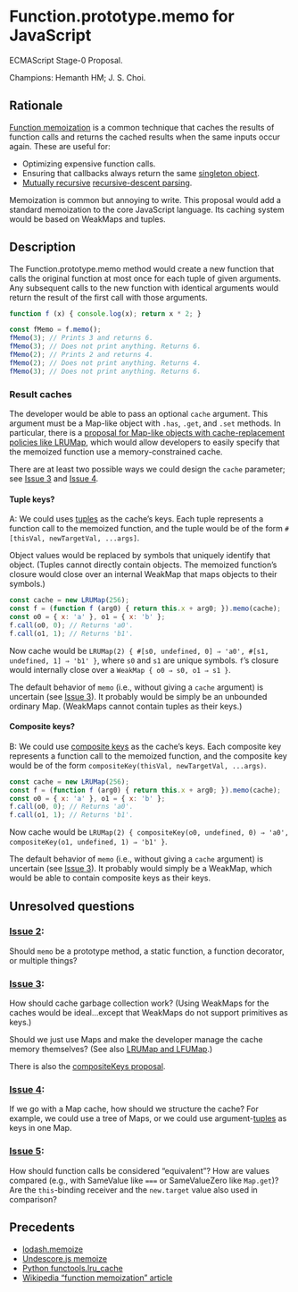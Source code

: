 # Function.prototype.memo for JavaScript
ECMAScript Stage-0 Proposal.

Champions: Hemanth HM; J. S. Choi.

## Rationale
[Function memoization][] is a common technique that caches the results of
function calls and returns the cached results when the same inputs occur again.
These are useful for:

* Optimizing expensive function calls.
* Ensuring that callbacks always return the same [singleton object][].
* [Mutually recursive][] [recursive-descent parsing][].

[function memoization]: https://en.wikipedia.org/wiki/Memoization
[singleton object]: https://en.wikipedia.org/wiki/Singleton_pattern
[mutually recursive]: https://en.wikipedia.org/wiki/Mutual_recursion
[recursive-descent parsing]: https://en.wikipedia.org/wiki/Recursive_descent_parser

Memoization is common but annoying to write. This proposal would add a standard
memoization to the core JavaScript language. Its caching system would be based on WeakMaps and tuples.

## Description
The Function.prototype.memo method would create a new function that calls the
original function at most once for each tuple of given arguments. Any
subsequent calls to the new function with identical arguments would return the
result of the first call with those arguments.

```js
function f (x) { console.log(x); return x * 2; }

const fMemo = f.memo();
fMemo(3); // Prints 3 and returns 6.
fMemo(3); // Does not print anything. Returns 6.
fMemo(2); // Prints 2 and returns 4.
fMemo(2); // Does not print anything. Returns 4.
fMemo(3); // Does not print anything. Returns 6.
```

### Result caches
The developer would be able to pass an optional `cache` argument. This argument
must be a Map-like object with `.has`, `.get`, and `.set` methods. In
particular, there is a [proposal for Map-like objects with cache-replacement
policies like LRUMap][proposal-policy-map-set], which would allow developers to
easily specify that the memoized function use a memory-constrained cache.

[proposal-policy-map-set]: https://github.com/js-choi/proposal-policy-map-set

There are at least two possible ways we could design the `cache` parameter; see
[Issue 3][] and [Issue 4][].

#### Tuple keys?
A: We could uses [tuples][] as the cache’s keys. Each tuple represents a
function call to the memoized function, and the tuple would be of the form `#[thisVal, newTargetVal, ...args]`.

Object values would be replaced by symbols that uniquely identify that object.
(Tuples cannot directly contain objects. The memoized function’s closure would
close over an internal WeakMap that maps objects to their symbols.)

```js
const cache = new LRUMap(256);
const f = (function f (arg0) { return this.x + arg0; }).memo(cache);
const o0 = { x: 'a' }, o1 = { x: 'b' };
f.call(o0, 0); // Returns 'a0'.
f.call(o1, 1); // Returns 'b1'.
```

Now cache would be `LRUMap(2) { #[s0, undefined, 0] ⇒ 'a0', #[s1, undefined, 1]
⇒ 'b1' }`, where `s0` and `s1` are unique symbols. `f`’s closure would
internally close over a `WeakMap { o0 ⇒ s0, o1 ⇒ s1 }`.

The default behavior of `memo` (i.e., without giving a `cache` argument) is uncertain (see [Issue 3][]). It probably would be simply be an unbounded ordinary Map. (WeakMaps cannot contain tuples as their keys.)

[tuples]: https://github.com/tc39/proposal-record-tuple

#### Composite keys?
B: We could use [composite keys][] as the cache’s keys. Each composite key
represents a function call to the memoized function, and the composite key would be of the form `compositeKey(thisVal, newTargetVal, ...args)`.

```js
const cache = new LRUMap(256);
const f = (function f (arg0) { return this.x + arg0; }).memo(cache);
const o0 = { x: 'a' }, o1 = { x: 'b' };
f.call(o0, 0); // Returns 'a0'.
f.call(o1, 1); // Returns 'b1'.
```

Now cache would be `LRUMap(2) { compositeKey(o0, undefined, 0) ⇒ 'a0',
compositeKey(o1, undefined, 1) ⇒ 'b1' }`.

The default behavior of `memo` (i.e., without giving a `cache` argument) is
uncertain (see [Issue 3][]). It probably would simply be a WeakMap,
which would be able to contain composite keys as their keys.

[composite keys]: https://github.com/tc39/proposal-richer-keys/tree/master/compositeKey

## Unresolved questions

### [Issue 2][]:
Should `memo` be a prototype method, a static function, a function decorator,
or multiple things?

### [Issue 3][]:
How should cache garbage collection work? (Using WeakMaps for the caches would
be ideal…except that WeakMaps do not support primitives as keys.)

Should we just use Maps and make the developer manage the cache memory
themselves? (See also [LRUMap and LFUMap][].)

There is also the [compositeKeys proposal][].

[LRUMap and LFUMap]: https://github.com/js-choi/proposal-policy-map-set
[compositeKeys proposal]: (https://github.com/tc39/proposal-richer-keys/tree/master/compositeKey)

### [Issue 4][]:
If we go with a Map cache, how should we structure the cache? For example, we
could use a tree of Maps, or we could use argument-[tuples][] as keys in one
Map.

[tuples]: https://github.com/tc39/proposal-record-tuple

### [Issue 5][]:
How should function calls be considered “equivalent”? How are values compared
(e.g., with SameValue like `===` or SameValueZero like `Map.get`)? Are the
`this`-binding receiver and the `new.target` value also used in comparison?

## Precedents

* [lodash.memoize](https://lodash.com/docs/4.17.15#memoize)
* [Undescore.js memoize](https://underscorejs.org/#memoize)
* [Python functools.lru_cache][]
* [Wikipedia “function memoization” article][function memoization]

[Python functools.lru_cache]: https://docs.python.org/3/library/functools.html#functools.lru_cache

[Issue 2]: https://github.com/js-choi/proposal-function-memo/issues/2
[Issue 3]: https://github.com/js-choi/proposal-function-memo/issues/3
[Issue 4]: https://github.com/js-choi/proposal-function-memo/issues/4
[Issue 5]: https://github.com/js-choi/proposal-function-memo/issues/5
